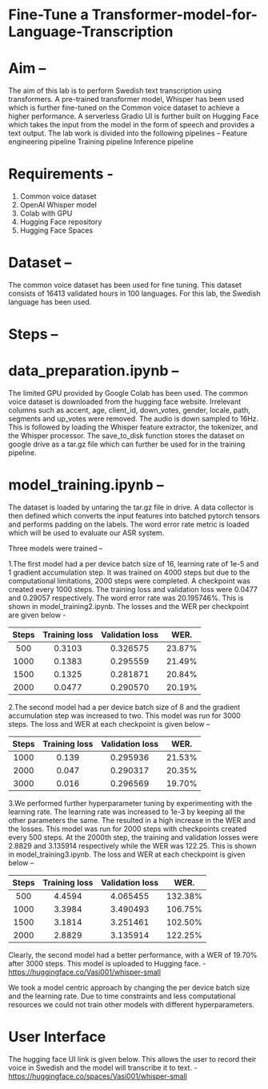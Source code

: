# Fine-Tune a Transformer-model-for-Language-Transcription

# Aim –
The aim of this lab is to perform Swedish text transcription using transformers. A pre-trained transformer model, Whisper has been used which is further fine-tuned on the Common voice dataset to achieve a higher performance. A serverless Gradio UI is further built on Hugging Face which takes the input from the model in the form of speech and provides a text output. 
The lab work is divided into the following pipelines – 
Feature engineering pipeline 
Training pipeline 
Inference pipeline 

# Requirements -
1. Common voice dataset 
2. OpenAI Whisper model
3. Colab with GPU 
4. Hugging Face repository 
5. Hugging Face Spaces 

# Dataset – 
The common voice dataset has been used for fine tuning. This dataset consists of 16413 validated hours in 100 languages. For this lab, the Swedish language has been used. 

# Steps –

# data_preparation.ipynb – 
The limited GPU provided by Google Colab has been used. The common voice dataset is downloaded from the hugging face website. Irrelevant columns such as accent, age, client_id, down_votes, gender, locale, path, segments and up_votes were removed. 
The audio is down sampled to 16Hz. This is followed by loading the Whisper feature extractor, the tokenizer, and the Whisper processor. 
The save_to_disk function stores the dataset on google drive as a tar.gz file which can further be used for in the training pipeline. 

# model_training.ipynb –
The dataset is loaded by untaring the tar.gz file in drive. A data collector is then defined which converts the input features into batched pytorch tensors and performs padding on the labels. The word error rate metric is loaded which will be used to evaluate our ASR system. 

Three models were trained –

1.The first model had a per device batch size of 16, learning rate of 1e-5 and 1 gradient accumulation step. It was trained on 4000 steps but due to the computational limitations, 2000 steps were completed. A checkpoint was created every 1000 steps. The training loss and validation loss were 0.0477 and 0.29057 respectively. The word error rate was 20.195746%. This is shown in model_training2.ipynb. The losses and the WER per checkpoint are given below -  

| Steps   | Training loss | Validation loss | WER.  |
| :------:| :-----------: | :-------------: | :---: | 
| 500     | 0.3103        |        0.326575 | 23.87%|  
| 1000    | 0.1383        |        0.295559 | 21.49%|
| 1500    | 0.1325        |        0.281871 | 20.84%|
| 2000    | 0.0477        |        0.290570 | 20.19%|

2.The second model had a per device batch size of 8 and the gradient accumulation step was increased to two. This model was run for 3000 steps. The loss and WER at each checkpoint is given below –

| Steps   | Training loss | Validation loss | WER.  |
| :------:| :-----------: | :-------------: | :---: | 
| 1000    | 0.139         |        0.295936 | 21.53%|  
| 2000    | 0.047         |        0.290317 | 20.35%|
| 3000    | 0.016         |        0.296569 | 19.70%|

3.We performed further hyperparameter tuning by experimenting with the learning rate. The learning rate was increased to 1e-3 by keeping all the other parameters the same. The resulted in a high increase in the WER and the losses. This model was run for 2000 steps with checkpoints created every 500 steps. At the 2000th step, the training and validation losses were 2.8829 and 3.135914 respectively while the WER was 122.25. This is shown in model_training3.ipynb. The loss and WER at each checkpoint is given below –

| Steps   | Training loss | Validation loss | WER.   |
| :------:| :-----------: | :-------------: | :---:  | 
| 500     | 4.4594        |        4.065455	| 132.38%|  
| 1000    | 3.3984        |        3.490493 | 106.75%| 
| 1500    | 3.1814        |        3.251461 | 102.50%|
| 2000    | 2.8829        |        3.135914 | 122.25%|

Clearly, the second model had a better performance, with a WER of 19.70% after 3000 steps. This model is uploaded to Hugging face. -
https://huggingface.co/Vasi001/whisper-small

We took a model centric approach by changing the per device batch size and the learning rate. Due to time constraints and less computational resources we could not train other models with different hyperparameters.  

# User Interface 

The hugging face UI link is given below. This allows the user to record their voice in Swedish and the model will transcribe it to text. -
https://huggingface.co/spaces/Vasi001/whisper-small
